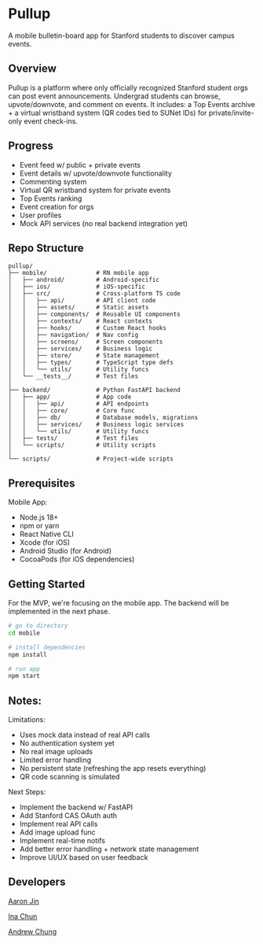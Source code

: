 # Pullup

A mobile bulletin-board app for Stanford students to discover campus events.

## Overview

Pullup is a platform where only officially recognized Stanford student orgs can post event announcements. Undergrad students can browse, upvote/downvote, and comment on events. It includes: a Top Events archive + a virtual wristband system (QR codes tied to SUNet IDs) for private/invite-only event check-ins.

## Progress

- Event feed w/ public + private events
- Event details w/ upvote/downvote functionality
- Commenting system
- Virtual QR wristband system for private events
- Top Events ranking
- Event creation for orgs
- User profiles
- Mock API services (no real backend integration yet)

## Repo Structure

```
pullup/
├── mobile/              # RN mobile app
│   ├── android/         # Android-specific
│   ├── ios/             # iOS-specific
│   ├── src/             # Cross-platform TS code
│   │   ├── api/         # API client code
│   │   ├── assets/      # Static assets
│   │   ├── components/  # Reusable UI components
│   │   ├── contexts/    # React contexts
│   │   ├── hooks/       # Custom React hooks
│   │   ├── navigation/  # Nav config
│   │   ├── screens/     # Screen components
│   │   ├── services/    # Business logic
│   │   ├── store/       # State management
│   │   ├── types/       # TypeScript type defs
│   │   └── utils/       # Utility funcs
│   └── __tests__/       # Test files
│
├── backend/             # Python FastAPI backend
│   ├── app/             # App code
│   │   ├── api/         # API endpoints
│   │   ├── core/        # Core func
│   │   ├── db/          # Database models, migrations
│   │   ├── services/    # Business logic services
│   │   └── utils/       # Utility funcs
│   ├── tests/           # Test files
│   └── scripts/         # Utility scripts
│
└── scripts/             # Project-wide scripts
```

## Prerequisites

Mobile App:

- Node.js 18+
- npm or yarn
- React Native CLI
- Xcode (for iOS)
- Android Studio (for Android)
- CocoaPods (for iOS dependencies)

## Getting Started

For the MVP, we're focusing on the mobile app. The backend will be implemented in the next phase.

```bash
# go to directory
cd mobile

# install dependencies
npm install

# run app
npm start
```

## Notes:

Limitations:

- Uses mock data instead of real API calls
- No authentication system yet
- No real image uploads
- Limited error handling
- No persistent state (refreshing the app resets everything)
- QR code scanning is simulated

Next Steps:

- Implement the backend w/ FastAPI
- Add Stanford CAS OAuth auth
- Implement real API calls
- Add image upload func
- Implement real-time notifs
- Add better error handling + network state management
- Improve UI/UX based on user feedback

## Developers

[Aaron Jin](https://github.com/aaronkjin)

[Ina Chun](https://github.com/ikc2210)

[Andrew Chung](https://github.com/awchung04)
